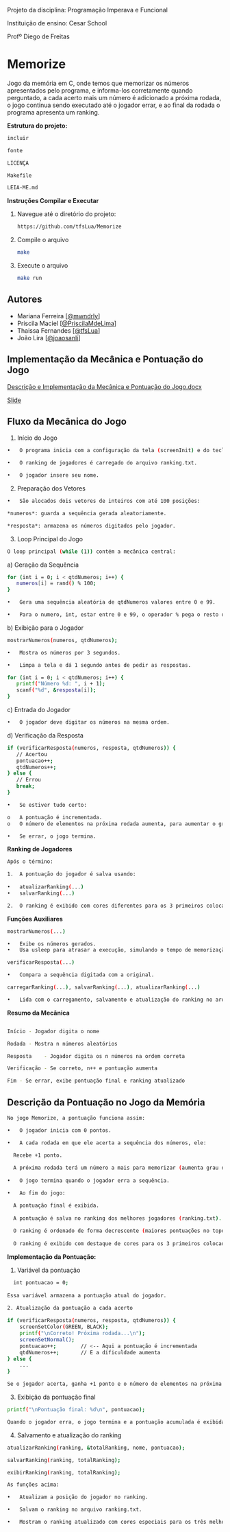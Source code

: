 Projeto da disciplina: Programação Imperava e Funcional

Instituição de ensino: Cesar School

Profº Diego de Freitas


# Memorize
Jogo da memória em C, onde temos que memorizar os números apresentados pelo programa, e informa-los corretamente quando perguntado, a cada acerto mais um número é adicionado a próxima rodada, o jogo continua sendo executado até o jogador errar, e ao final da rodada o programa apresenta um ranking.

**Estrutura do projeto:**
 ```sh
incluir

fonte

LICENÇA

Makefile

LEIA-ME.md

 ```

**Instruções Compilar e Executar**


1. Navegue até o diretório do projeto:
   ```sh
   https://github.com/tfsLua/Memorize
   ```
2. Compile o arquivo
   ```sh
   make
   ```
3. Execute o arquivo
   ```sh 
   make run
   ```

## Autores
- Mariana Ferreira [[@mwndrly](https://github.com/mwndrly)]
- Priscila Maciel [[@PriscilaMdeLima](https://github.com/PriscilaMdeLima)]
- Thaissa Fernandes [[@tfsLua](https://github.com/tfsLua)]
- João Lira [[@joaosanli](https://github.com/joaosanli)]
  
  


## Implementação da Mecânica e Pontuação do Jogo



[Descrição e Implementação da Mecânica e Pontuação do Jogo.docx](https://github.com/user-attachments/files/20393978/Descricao.e.Implementacao.da.Mecanica.e.Pontuacao.do.Jogo.docx)

[Slide](https://docs.google.com/presentation/d/1l3QpF1op5HkBknQRI2uvsEfQsfR_9mnbg_lMpRu1w40/edit?slide=id.p1#slide=id.p1)




## Fluxo da Mecânica do Jogo


1. Início do Jogo
  ```sh  
•	O programa inicia com a configuração da tela (screenInit) e do teclado (keyboardInit).

•	O ranking de jogadores é carregado do arquivo ranking.txt.

•	O jogador insere seu nome.
  ```


2. Preparação dos Vetores

  ```sh  
•	São alocados dois vetores de inteiros com até 100 posições:

  *numeros*: guarda a sequência gerada aleatoriamente.

  *resposta*: armazena os números digitados pelo jogador.
 ```
3. Loop Principal do Jogo
```sh
O loop principal (while (1)) contém a mecânica central:
 ```

a)	Geração da Sequência
 ```sh
for (int i = 0; i < qtdNumeros; i++) {
    numeros[i] = rand() % 100;
}

•	Gera uma sequência aleatória de qtdNumeros valores entre 0 e 99.

•	Para o numero, int, estar entre 0 e 99, o operador % pega o resto da divisão por 100.
 ```

b)	Exibição para o Jogador
 ```sh
mostrarNumeros(numeros, qtdNumeros);

•	Mostra os números por 3 segundos.

•	Limpa a tela e dá 1 segundo antes de pedir as respostas.

for (int i = 0; i < qtdNumeros; i++) {
    printf("Número %d: ", i + 1);
    scanf("%d", &resposta[i]);
}
 ```

c)	Entrada do Jogador
 ```sh
•	O jogador deve digitar os números na mesma ordem.
 ```

d)	Verificação da Resposta
 ```sh
if (verificarResposta(numeros, resposta, qtdNumeros)) {
    // Acertou
    pontuacao++;
    qtdNumeros++;
} else {
    // Errou
    break;
}

•	Se estiver tudo certo:

o	A pontuação é incrementada.
o	O número de elementos na próxima rodada aumenta, para aumentar o grau de dificuldade a cada rodada.

•	Se errar, o jogo termina.
 ```


**Ranking de Jogadores**
 ```sh
Após o término:

1.	A pontuação do jogador é salva usando:
   
•	atualizarRanking(...)
•	salvarRanking(...)

2.	O ranking é exibido com cores diferentes para os 3 primeiros colocados usando screenSetColor.
 ```

**Funções Auxiliares**
 ```sh
mostrarNumeros(...)

•	Exibe os números gerados.
•	Usa usleep para atrasar a execução, simulando o tempo de memorização.

verificarResposta(...)

•	Compara a sequência digitada com a original.

carregarRanking(...), salvarRanking(...), atualizarRanking(...)

•	Lida com o carregamento, salvamento e atualização do ranking no arquivo ranking.txt.

 ```

**Resumo da Mecânica**
 ```sh

Início - Jogador digita o nome

Rodada - Mostra n números aleatórios

Resposta	- Jogador digita os n números na ordem correta

Verificação	- Se correto, n++ e pontuação aumenta

Fim	- Se errar, exibe pontuação final e ranking atualizado
 ```

## Descrição da Pontuação no Jogo da Memória

 ```sh
No jogo Memorize, a pontuação funciona assim:

•	O jogador inicia com 0 pontos.

•	A cada rodada em que ele acerta a sequência dos números, ele:

   Recebe +1 ponto.
   
   A próxima rodada terá um número a mais para memorizar (aumenta grau de dificuldade).
   
•	O jogo termina quando o jogador erra a sequência.

•	Ao fim do jogo:

   A pontuação final é exibida.
   
   A pontuação é salva no ranking dos melhores jogadores (ranking.txt). 
   
   O ranking é ordenado de forma decrescente (maiores pontuações no topo).
   
   O ranking é exibido com destaque de cores para os 3 primeiros colocados.
 ```

**Implementação da Pontuação:**
 
1. Variável da pontuação
```sh
  int pontuacao = 0;
  
Essa variável armazena a pontuação atual do jogador.

2. Atualização da pontuação a cada acerto
   
if (verificarResposta(numeros, resposta, qtdNumeros)) {
    screenSetColor(GREEN, BLACK);
    printf("\nCorreto! Próxima rodada...\n");
    screenSetNormal();
    pontuacao++;        // <-- Aqui a pontuação é incrementada
    qtdNumeros++;       // E a dificuldade aumenta
} else {
    ...
}

Se o jogador acerta, ganha +1 ponto e o número de elementos na próxima rodada aumenta (qtdNumeros++), o que torna o jogo mais difícil.
 ```
3. Exibição da pontuação final
 ```sh
printf("\nPontuação final: %d\n", pontuacao);

Quando o jogador erra, o jogo termina e a pontuação acumulada é exibida.
 ```
4. Salvamento e atualização do ranking
 ```sh
atualizarRanking(ranking, &totalRanking, nome, pontuacao);

salvarRanking(ranking, totalRanking);

exibirRanking(ranking, totalRanking);

As funções acima:

•	Atualizam a posição do jogador no ranking.

•	Salvam o ranking no arquivo ranking.txt.

•	Mostram o ranking atualizado com cores especiais para os três melhores colocados.
 ```




